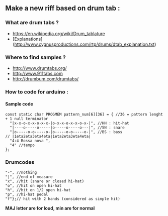 
## Make a new riff based on drum tab : 

### What are drum tabs ?

* https://en.wikipedia.org/wiki/Drum_tablature
* [Explanations] (http://www.cygnusproductions.com/rtp/drums/dtab_explanation.txt)


### Where to find samples ? 

* http://www.drumtabs.org/
* http://www.911tabs.com
* http://drumbum.com/drumtabs/


### How to code for arduino : 

#### Sample code
```
const static char PROGMEM pattern_num[6][36] = { //36 = pattern lenght + 1 null terminator
  "|x-x-o-x-x-o-x-x-|o-x-x-o-x-x-o-x-|", //HH : hit-hat
  "|----o-----o-----|o-----o-----o---|", //SN : snare
  "|o-----o-o-----o-|o-----o-o-----o-|", //BS : bass
// |1eta2eta3eta4eta|1eta2eta3eta4eta|
  "4:4 Bossa nova ",
  "4" //tempo
};
```


### Drumcodes 
```
"-", //nothing
"|", //end of measure
"x", //hit (snare or closed hi-hat)
"o", //hit on open hi-hat
"h", //hit on 1/2 open hi-hat
"p", //hi-hat pedal
"f"};// hit with 2 hands (considered as simple hit)
```

**MAJ letter are for loud, min are for normal**
